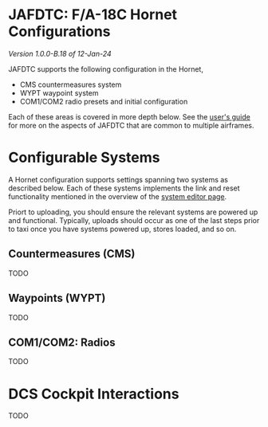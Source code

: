 # JAFDTC: F/A-18C Hornet Configurations

*Version 1.0.0-B.18 of 12-Jan-24*

JAFDTC supports the following configuration in the Hornet,

* CMS countermeasures system
* WYPT waypoint system
* COM1/COM2 radio presets and initial configuration

Each of these areas is covered in more depth below. See the
[user's guide](https://github.com/51st-Vfw/JAFDTC/tree/master/doc)
for more on the aspects of JAFDTC that are common to multiple airframes.

# Configurable Systems

A Hornet configuration supports settings spanning two systems as described below. Each of
these systems implements the link and reset functionality mentioned in the overview of
the
[system editor page](https://github.com/51st-Vfw/JAFDTC/tree/master/doc/README.md#system-editor-page).

Priort to uploading, you should ensure the relevant systems are powered up and functional.
Typically, uploads should occur as one of the last steps prior to taxi once you have systems
powered up, stores loaded, and so on.

## Countermeasures (CMS)

TODO

## Waypoints (WYPT)

TODO

## COM1/COM2: Radios

TODO

# DCS Cockpit Interactions

TODO
